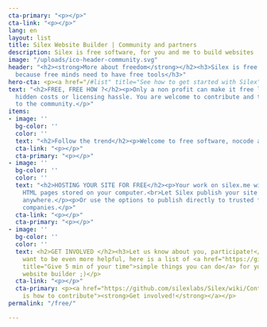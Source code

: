 ```yaml
---
cta-primary: "<p></p>"
cta-link: "<p></p>"
lang: en
layout: list
title: Silex Website Builder | Community and partners
description: Silex is free software, for you and me to build websites
image: "/uploads/ico-header-community.svg"
header: "<h2><strong>More about freedom</strong></h2><h3>Silex is free and open source
  because free minds need to have free tools</h3>"
hero-cta: <p><a href="/#list" title="See how to get started with Silex">GET STARTED!</a></p>
text: "<h2>FREE, FREE HOW ?</h2><p>Only a non profit can make it free like this, without
  hidden costs or licensing hassle. You are welcome to contribute and to offer services
  to the community.</p>"
items:
- image: ''
  bg-color: ''
  color: ''
  text: "<h2>Follow the trend</h2><p>Welcome to free software, nocode and static movements.</p>"
  cta-link: "<p></p>"
  cta-primary: "<p></p>"
- image: ''
  bg-color: ''
  color: ''
  text: "<h2>HOSTING YOUR SITE FOR FREE</h2><p>Your work on silex.me will result in
    HTML pages stored on your computer.<br>Let Silex publish your site and host it
    anywhere.</p><p>Or use the options to publish directly to trusted free hosting
    companies.</p>"
  cta-link: "<p></p>"
  cta-primary: "<p></p>"
- image: ''
  bg-color: ''
  color: ''
  text: <h2>GET INVOLVED </h2><h3>Let us know about you, participate!</h3><p>If you
    want to be even more helpful, here is a list of <a href="https://github.com/silexlabs/Silex/wiki/Contribute"
    title="Give 5 min of your time">simple things you can do</a> for your favorite
    website builder ;)</p>
  cta-link: "<p></p>"
  cta-primary: <p><a href="https://github.com/silexlabs/Silex/wiki/Contribute" title="Here
    is how to contribute"><strong>Get involved!</strong></a></p>
permalink: "/free/"

---
```

